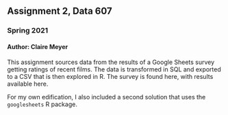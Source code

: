## Assignment 2, Data 607
### Spring 2021
#### Author: Claire Meyer

This assignment sources data from the results of a Google Sheets survey getting ratings of recent films. The data is transformed in SQL and exported to a CSV that is then explored in R. The survey is found here, with results available here. 

For my own edification, I also included a second solution that uses the `googlesheets` R package.
